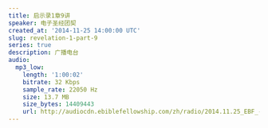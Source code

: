 ```yaml
---
title: 启示录1章9讲
speaker: 电子圣经团契
created_at: '2014-11-25 14:00:00 UTC'
slug: revelation-1-part-9
series: true
description: 广播电台
audio:
  mp3_low:
    length: '1:00:02'
    bitrate: 32 Kbps
    sample_rate: 22050 Hz
    size: 13.7 MB
    size_bytes: 14409443
    url: http://audiocdn.ebiblefellowship.com/zh/radio/2014.11.25_EBF_-_Revelation_1_Part_9.mp3
---
```

